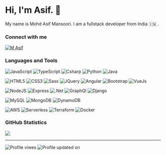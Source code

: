 # Hi, I'm Asif. 👋

My name is Mohd Asif Mansoori. I am a fullstack developer from India 🇮🇳 .

### Connect with me
<a href="https://www.linkedin.com/in/asifmansoori" target="blank"><img align="center" src="https://img.shields.io/badge/-LinkedIn-0769AD?style=flat&logo=linkedin&logoColor=white" alt="M Asif" /></a>

### Languages and Tools

![JavaScript](http://img.shields.io/badge/-JavaScript-F7DF1E?style=flat&logo=javascript&logoColor=black)
![TypeScript](http://img.shields.io/badge/-TypeScript-3178C6?style=flat&logo=typescript&logoColor=white)
![Csharp](https://img.shields.io/badge/-C%20Sharp-239120?style=flat&logo=csharp&logoColor=white)
![Python](https://img.shields.io/badge/-Python-3776AB?style=flat&logo=Python&logoColor=white)
![Java](https://img.shields.io/badge/-Java-007396?style=flat&logo=java&logoColor=white)

![HTML5](https://img.shields.io/badge/-HTML5-E34F26?style=flat&logo=html5&logoColor=white)
![CSS3](https://img.shields.io/badge/-CSS3-1572B6?style=flat&logo=css3)
![Sass](https://img.shields.io/badge/-Sass-CC6699?style=flat&logo=sass&logoColor=white)
![JQuery](https://img.shields.io/badge/-jquery-0769AD?style=flat&logo=Jquery&logoColor=white)
![Angular](https://img.shields.io/badge/-Angular-DD0031?style=flat&logo=angular&logoColor=white)
![Bootstrap](https://img.shields.io/badge/-Bootstrap-563D7C?style=flat&logo=bootstrap&logoColor=white)
![VueJs](https://img.shields.io/badge/-VueJs-4FC08D?style=flat&logo=vue%2Ejs&logoColor=white)

![NodeJS](http://img.shields.io/badge/-NodeJS-6EBF20?style=flat&logo=node%2Ejs&logoColor=white)
![Express](http://img.shields.io/badge/-Express-white?style=flat&logo=express&logoColor=black)
![.Net](https://img.shields.io/badge/-.Net%205-4FC08D?style=flat&logo=dotnet&logoColor=white)
![GraphQl](https://img.shields.io/badge/-GraphQl-E434AA?style=flat&logo=graphql&logoColor=white)
![Django](https://img.shields.io/badge/-Django-092E20?style=flat&logo=Django&logoColor=white)


![MySQL](http://img.shields.io/badge/-SQL-4169E1?style=flat&logo=mysql&logoColor=white)
![MongoDB](http://img.shields.io/badge/-MongoDB-47A248?style=flat&logo=mongodb&logoColor=white)
![DynamoDB](http://img.shields.io/badge/-DynamoDB-4053D6?style=flat&logo=amazondynamodb&logoColor=white)

![AWS](https://img.shields.io/badge/-Amazon%20Web%20Services-232F3E?style=flat&logo=amazonaws&logoColor=white)
![Serverless](https://img.shields.io/badge/-Serverless-FD5750?style=flat&logo=serverless&logoColor=white)
![Terraform](https://img.shields.io/badge/-Terraform-7B42BC?style=flat&logo=terraform&logoColor=white)
![Docker](https://img.shields.io/badge/-Docker-2496ED?style=flat&logo=docker&logoColor=white)

<!-- ![Jest](https://img.shields.io/badge/-Jest-8A4182?style=flat&logo=jest&logoColor=white) -->


### GitHub Statistics

<!-- <img src="https://github-readme-stats.vercel.app/api?username=m0hdasif&show_icons=true&theme=chartreuse-dark&include_all_commits=true&custom_title=Github%20Stats&count_private=true" alt="m0hdasif"  /> -->

<img  src="https://github-readme-streak-stats.herokuapp.com/?user=m0hdasif&theme=chartreuse-dark" />

<hr/>

![Profile viwes](https://pageview.vercel.app/?github_user=m0hdasif)
![Profile updated on](https://img.shields.io/github/last-commit/m0hdasif/m0hdasif?label=Updated&color=brightgreen)
